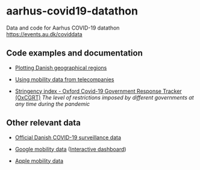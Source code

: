 # aarhus-covid19-datathon
Data and code for Aarhus COVID-19 datathon https://events.au.dk/coviddata

## Code examples and documentation

  - [Plotting Danish geographical regions](data/DK-geographical-regions/)
  
  - [Using mobility data from telecompanies](data/Mobility-telco/)
  
  - [Stringency index - Oxford Covid-19 Government Response Tracker (OxCGRT)](data/OxCGRT/)
  *The level of restrictions imposed by different governments at any time during the pandemic*
  
## Other relevant data

  - [Official Danish COVID-19 surveillance data](https://covid19.ssi.dk/overvagningsdata/download-fil-med-overvaagningdata)
  
  - [Google mobility data](https://www.google.com/covid19/mobility/) 
    ([Interactive dashboard](https://datastudio.google.com/s/usF-uIdha8w))
  
  - [Apple mobility data](https://covid19.apple.com/mobility)
  
